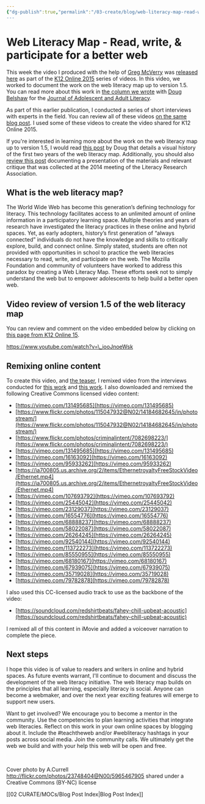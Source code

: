 ```yaml
---
{"dg-publish":true,"permalink":"/03-create/blog/web-literacy-map-read-write-and-participate-for-a-better-web/","title":"Web Literacy Map: Read, write, & participate for a better web","tags":["teachtheweb","webliteracy","webmaker"]}
---
```


# Web Literacy Map - Read, write, & participate for a better web

This week the video I produced with the help of [Greg McVerry](https://twitter.com/jgmac1106) was [released here](http://k12onlineconference.org/2015-10-27/web-literacy-map-version-1-5-read-write-and-participate-for-a-better-web/) as part of the [K12 Online 2015](http://k12onlineconference.org/) series of videos. In this video, we worked to document the work on the web literacy map up to version 1.5. You can read more about this work in [the column we wrote](http://wiobyrne.com/guiding-students-as-they-explore-build-connect-online/) with [Doug Belshaw](https://twitter.com/dajbelshaw/) for the [Journal of Adolescent and Adult Literacy](http://www.reading.org/general/publications/journals/jaal.aspx).

As part of this earlier publication, I conducted a series of short interviews with experts in the field. You can review all of these videos [on the same blog post](https://dougbelshaw.com/blog/2015-02-09/two-years-of-weblitmap/). I used some of these videos to create the video shared for K12 Online 2015.

If you're interested in learning more about the work on the web literacy map up to version 1.5, I would read [this post](https://dougbelshaw.com/blog/2015-02-09/two-years-of-weblitmap/) by Doug that details a visual history of the first two years of the web literacy map. Additionally, you should also [review this post](http://wiobyrne.com/web-literacy-map-lra-response/) documenting a presentation of the materials and relevant critique that was collected at the 2014 meeting of the Literacy Research Association.

## What is the web literacy map?

The World Wide Web has become this generation’s defining technology for literacy. This technology facilitates access to an unlimited amount of online information in a participatory learning space. Multiple theories and years of research have investigated the literacy practices in these online and hybrid spaces. Yet, as early adopters, history’s first generation of “always connected” individuals do not have the knowledge and skills to critically explore, build, and connect online. Simply stated, students are often not provided with opportunities in school to practice the web literacies necessary to read, write, and participate on the web. The Mozilla Foundation and community of volunteers have worked to address this paradox by creating a Web Literacy Map. These efforts seek not to simply understand the web but to empower adolescents to help build a better open web.

## Video review of version 1.5 of the web literacy map

You can review and comment on the video embedded below by clicking on [this page from K12 Online 15](http://k12onlineconference.org/2015-10-27/web-literacy-map-version-1-5-read-write-and-participate-for-a-better-web/).

https://www.youtube.com/watch?v=\_iooJnoeWsk

## Remixing online content

To create this video, and [the teaser](http://wiobyrne.com/introducing-web-literacy-reading-writing-participating/), I remixed video from the interviews conducted for [this work](http://wiobyrne.com/web-literacy-map-lra-response/) and [this work](http://wiobyrne.com/guiding-students-as-they-explore-build-connect-online/). I also downloaded and remixed the following Creative Commons licensed video content:

- [https://vimeo.com/131495685](https://vimeo.com/131495685)
- [https://www.flickr.com/photos/115047932@N02/14184682645/in/photostream/](https://www.flickr.com/photos/115047932@N02/14184682645/in/photostream/)
- [https://www.flickr.com/photos/criminalintent/7082698223/](https://www.flickr.com/photos/criminalintent/7082698223/)
- [https://vimeo.com/131495685](https://vimeo.com/131495685)
- [https://vimeo.com/16163092](https://vimeo.com/16163092)
- [https://vimeo.com/95933262](https://vimeo.com/95933262)
- [https://ia700805.us.archive.org/2/items/EthernetroyaltyFreeStockVideo/Ethernet.mp4](https://ia700805.us.archive.org/2/items/EthernetroyaltyFreeStockVideo/Ethernet.mp4)
- [https://vimeo.com/107693792](https://vimeo.com/107693792)
- [https://vimeo.com/25445042](https://vimeo.com/25445042)
- [https://vimeo.com/23129037](https://vimeo.com/23129037)
- [https://vimeo.com/16554776](https://vimeo.com/16554776)
- [https://vimeo.com/68888237](https://vimeo.com/68888237)
- [https://vimeo.com/58022087](https://vimeo.com/58022087)
- [https://vimeo.com/26264245](https://vimeo.com/26264245)
- [https://vimeo.com/92540144](https://vimeo.com/92540144)
- [https://vimeo.com/113722273](https://vimeo.com/113722273)
- [https://vimeo.com/85550955](https://vimeo.com/85550955)
- [https://vimeo.com/68180167](https://vimeo.com/68180167)
- [https://vimeo.com/67939075](https://vimeo.com/67939075)
- [https://vimeo.com/35719028](https://vimeo.com/35719028)
- [https://vimeo.com/79782878](https://vimeo.com/79782878)

I also used this CC-licensed audio track to use as the backbone of the video:

- [https://soundcloud.com/redshirtbeats/fahey-chill-upbeat-acoustic](https://soundcloud.com/redshirtbeats/fahey-chill-upbeat-acoustic)

I remixed all of this content in iMovie and added a voiceover narration to complete the piece.

## Next steps

I hope this video is of value to readers and writers in online and hybrid spaces. As future events warrant, I'll continue to document and discuss the development of the web literacy initiative. The web literacy map builds on the principles that all learning, especially literacy is social. Anyone can become a webmaker, and over the next year exciting features will emerge to support new users.

Want to get involved? We encourage you to become a mentor in the community. Use the competencies to plan learning activities that integrate web literacies. Reflect on this work in your own online spaces by blogging about it. Include the #teachtheweb and/or #webliteracy hashtags in your posts across social media. Join the community calls. We ultimately get the web we build and with your help this web will be open and free.      

 

Cover photo by A.Currell http://flickr.com/photos/23748404@N00/5965467905 shared under a Creative Commons (BY-NC) license

[[02 CURATE/MOCs/Blog Post Index\|Blog Post Index]]
